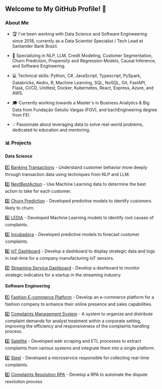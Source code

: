 ## Welcome to My GitHub Profile! 👋

### About Me
- 🏆 I've been working with Data Science and Software Engineeering since 2018, currently as a Data Scientist Specialist / Tech Lead at Santander Bank Brazil.
  
- 🎯 Specializing in NLP, LLM, Credit Modeling, Customer Segmentation, Churn Prediction, Propensity and Regression Models, Causal Inference, and Software Engineering.
  
- 💻 Technical skills: Python, C#, JavaScript, Typescript, PySpark, Databricks, Kedro, R, Machine Learning, SQL, NoSQL, Git, FastAPI, Flask, CI/CD, Unittest, Docker, Kubernetes, React, Express, Azure, and AWS.
  
- 🎓 Currently working towards a Master's in Business Analytics & Big Data from Fundação Getulio Vargas (FGV), and bachEngineering degree from FEI.
  
- 💡 Passionate about leveraging data to solve real-world problems, dedicated to education and mentoring.

### 📊 Projects

#### Data Science

1️⃣ [Banking Transactions](https://github.com/las-t1k/Transactions/)
    - Understand customer behavior more deeply through transaction data using techniques from NLP and LLM.
  
2️⃣ [NextBestAction](https://github.com/las-t1k/NextBestAction)
    - Use Machine Learning data to determine the best action to take for each customer.
  
3️⃣ [Churn Prediction](https://github.com/las-t1k/ChurnPrediction/)
    - Developed predictive models to identify customers likely to churn.
  
4️⃣ [LEDIA](https://github.com/las-t1k/Ledia/)
    - Developed Machine Learning models to identify root causes of complaints.
  
5️⃣ [Incubadora](https://github.com/las-t1k/Incubadora)
    - Developed predictive models to forecast customer complaints.
  
6️⃣ [IoT Dashboard](https://github.com/las-t1k/IoTDashboard)
    - Develop a dashboard to display strategic data and logs in real-time for a company manufacturing IoT sensors.
  
7️⃣ [Streaming Service Dashboard](https://github.com/las-t1k/StreamingServiceDashboard/)
    - Develop a dashboard to monitor strategic indicators for a startup in the streaming industry.

#### Software Engineering

1️⃣ [Fashion E-commerce Platform](https://github.com/las-t1k/Ecommerce/)
    - Develop an e-commerce platform for a fashion company to enhance their online presence and sales capabilities.

2️⃣ [Complaints Management System](https://github.com/las-t1k/ComplaintsManagementSystem)
    - A system to organize and distribute complaint demands for analyst treatment within a corporate setting, improving the efficiency and responsiveness of the complaints handling process.
  
3️⃣ [Satellite](https://github.com/las-t1k/satelite/)
    - Developed web scraping and ETL processes to extract complaints from various systems and integrate them into a single platform.
  
4️⃣ [Steel](https://github.com/las-t1k/steel/)
    - Developed a microservice responsible for collecting real-time complaints.

5️⃣ [Complaints Resolution RPA](https://github.com/las-t1k/steel/)
    - Develop a RPA to automate the dispute resolution process
